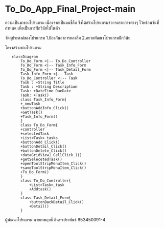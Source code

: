 # To_Do_App_Final_Project-main
 ความเป็นมาของโปรแกรม
เนื่องจากเป็นคนขี้ลืม จึงได้สร้างโปรแกรมช่วยจดรายการต่างๆ ไว้พร้อมวันที่กำหนด
เพื่อเป็นการฝึกวินัยไปในตัว

 วัตถุประสงค์ของโปรแกรม
 1.ป้องกันอาการหลงลืม
 2.อยากพัฒนาโปรแกรมฝึกวินัย

 โครงสร้างของโปรแกรม
 ```mermaid
    classDiagram
        To_Do_Form <|-- To_Do_Controller
        To_Do_Form <|-- Task_Info_Form
        To_Do_Form <|-- Task_Detail_Form
        Task_Info_Form <|-- Task
        To_Do_Controller <|-- Task
        Task : +String Title
        Task : +String Description
        Task: +DateTime DueDate
        Task: +Task()
        class Task_Info_Form{
        +_newTask
        +buttonAddInfo_Click()
        +GetTask()
        +Task_Info_Form()
        }
        class To_Do_Form{
        +controller
        +selectedTask
        +List<Task> tasks
        +buttonAdd_Click()
        +buttonDetail_Click()
        +buttonDelete_Click()
        +dataGridView1_CellClick_1()
        +getSelecetedTask()
        +openToolStripMenuItem_Click()
        +saveToolStripMenuItem_Click()
        +To_Do_Form()
        }
        class To_Do_Controller{
            +List<Task>_task
            +Addtask()
        }
        class Task_Detail_Form{
            +buttonBackDetail_Click()
            +Detail()
        }
```
 ผู้พัฒนาโปรแกรม
นายเทพฤทธิ์ อินทรประพันธ์ 653450091-4